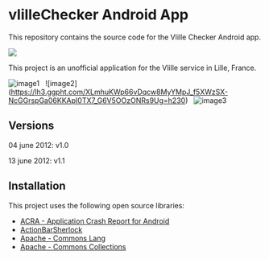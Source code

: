 # vlilleChecker  Android App

This repository contains the source code for the Vlille Checker Android app.

<a href="https://play.google.com/store/apps/details?id=com.vlille.checker" alt="Download from Google Play">
  <img src="http://www.android.com/images/brand/android_app_on_play_large.png">
</a>

This project is an unofficial application for the Vlille service in Lille, France.

![image1](https://lh3.ggpht.com/0GK3MgMhnZstnmlYGUdOtByPoMcfnyOegngBwC5S1jEqkaRhjjKB8gV3o1DplVVyRzE=h230) &nbsp; ![image2]
(https://lh3.ggpht.com/XLmhuKWp66vDqcw8MyYMpJ_f5XWzSX-NcGGrspGa06KKApI0TX7_G6V5OOzONRs9Ug=h230) &nbsp; ![image3](https://lh5.ggpht.com/j5qT7j1nbIC2kqUmgBCSImiZnE5QxTZmjK0xW0UNmaBSJt8TX0quPtyhSWbvwsQ8Mg=h230)

## Versions

04 june 2012: v1.0
 	
13 june 2012: v1.1

## Installation

This project uses the following open source libraries:

* [ACRA - Application Crash Report for Android](http://code.google.com/p/acra/)
* [ActionBarSherlock](https://github.com/JakeWharton/ActionBarSherlock)
* [Apache - Commons Lang](http://commons.apache.org/lang/)
* [Apache - Commons Collections](http://commons.apache.org/collections/)
